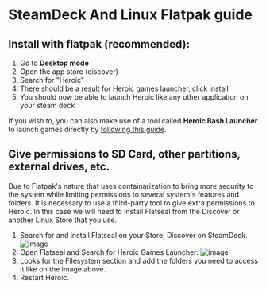 # SteamDeck And Linux Flatpak guide

## Install with flatpak (recommended):
1) Go to **Desktop mode**
2) Open the app store (discover)
3) Search for "Heroic"
4) There should be a result for Heroic games launcher, click install
5) You should now be able to launch Heroic like any other application on your steam deck

If you wish to, you can also make use of a tool called **Heroic Bash Launcher** to launch games directly by [following this guide](https://github.com/redromnon/HeroicBashLauncher/wiki/Steam-Deck-(Flatpak)-Guide).

## Give permissions to SD Card, other partitions, external drives, etc.

Due to Flatpak's nature that uses containarization to bring more security to the system while limiting permissions to several system's features and folders. It is necessary to use a third-party tool to give extra permissions to Heroic. In this case we will need to install Flatseal from the Discover or another Linux Store that you use.

1. Search for and install Flatseal on your Store, Discover on SteamDeck.
![image](https://user-images.githubusercontent.com/26871415/167460932-af7100b7-7a26-4e4e-8ca9-db1bb9d9d4fb.png)
2. Open Flatseal and Search for Heroic Games Launcher:
![image](https://user-images.githubusercontent.com/26871415/167461051-3b2f5cf7-c38e-4a63-bbdb-ce6c0302175f.png)
3. Looks for the Filesystem section and add the folders you need to access it like on the image above.
4. Restart Heroic.

